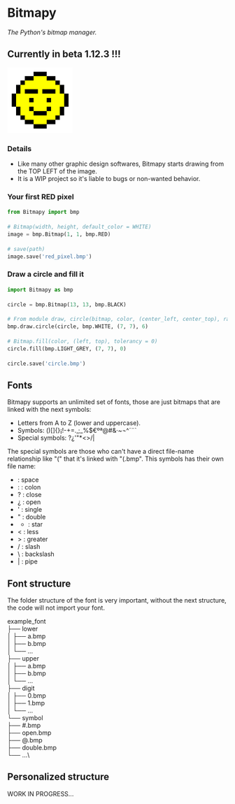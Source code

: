 # Bitmapy
*The Python's bitmap manager.*

## Currently in beta 1.12.3 !!!

![Bitmap logo.](./logo.bmp)

### Details
- Like many other graphic design softwares, Bitmapy starts drawing from the
TOP LEFT of the image.
- It is a WIP project so it's liable to bugs or non-wanted behavior.

### Your first RED pixel
```python
from Bitmapy import bmp

# Bitmap(width, height, default_color = WHITE)
image = bmp.Bitmap(1, 1, bmp.RED)

# save(path)
image.save('red_pixel.bmp')
```

### Draw a circle and fill it
```python
import Bitmapy as bmp

circle = bmp.Bitmap(13, 13, bmp.BLACK)

# From module draw, circle(bitmap, color, (center_left, center_top), radius)
bmp.draw.circle(circle, bmp.WHITE, (7, 7), 6)

# Bitmap.fill(color, (left, top), tolerancy = 0)
circle.fill(bmp.LIGHT_GREY, (7, 7), 0)

circle.save('circle.bmp')
```

## Fonts
Bitmapy supports an unlimited set of fonts, those are just bitmaps that are linked with the next symbols:
- Letters from A to Z (lower and uppercase).
- Symbols: ()[]{}¡!-+=.,;_%$€ºª@#&·~¬^´¨`
- Special symbols: ?¿'"*<>\/|

The special symbols are those who can't have a direct file-name relationship like "(" that it's linked with "(.bmp".
This symbols has their own file name:
-   : space
- : : colon
- ? : close
- ¿ : open
- ' : single
- " : double
- * : star
- < : less
- \> : greater
- / : slash
- \ : backslash
- | : pipe

## Font structure
The folder structure of the font is very important, without the next structure, the code will not import your font.

example_font\
├── lower\
│   ├── a.bmp\
│   ├── b.bmp\
│   └── ...\
├── upper\
│   ├── a.bmp\
│   ├── b.bmp\
│   └── ...\
├── digit\
│   ├── 0.bmp\
│   ├── 1.bmp\
│   └── ...\
└── symbol\
    ├── #.bmp\
    ├── open.bmp\
    ├── @.bmp\
    ├── double.bmp\
    └── ...\

## Personalized structure
WORK IN PROGRESS...
